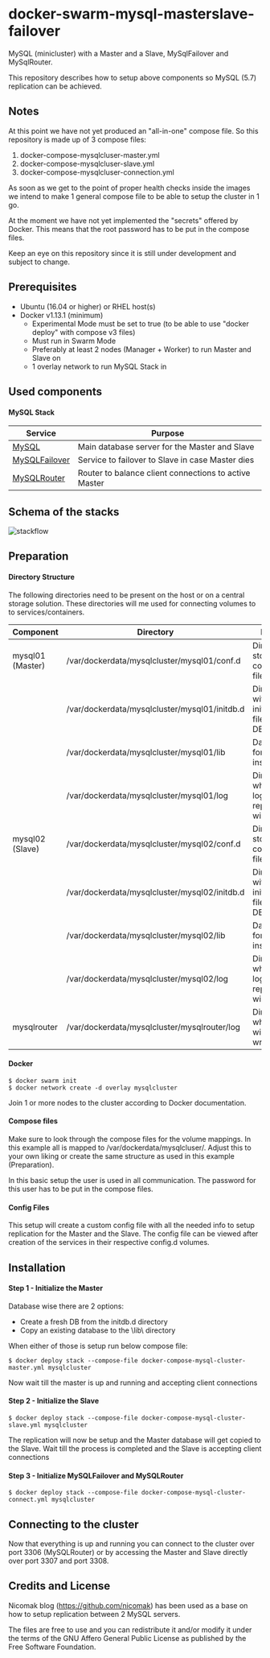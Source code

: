 # docker-swarm-mysql-masterslave-failover

MySQL (minicluster) with a Master and a Slave, MySqlFailover and MySqlRouter.

This repository describes how to setup above components so MySQL (5.7) replication can be achieved.

## Notes

At this point we have not yet produced an "all-in-one" compose file. So this repository is made up of 3 compose files:

1. docker-compose-mysqlcluser-master.yml
2. docker-compose-mysqlcluser-slave.yml
3. docker-compose-mysqlcluser-connection.yml

As soon as we get to the point of proper health checks inside the images we intend to make 1 general compose file to be able to setup the cluster in 1 go.

At the moment we have not yet implemented the "secrets" offered by Docker. This means that the root password has to be put in the compose files.

Keep an eye on this repository since it is still under development and subject to change.

## Prerequisites

- Ubuntu (16.04 or higher) or RHEL host(s)
- Docker v1.13.1 (minimum)
    - Experimental Mode must be set to true (to be able to use "docker deploy" with compose v3 files)
    - Must run in Swarm Mode
    - Preferably at least 2 nodes (Manager + Worker) to run Master and Slave on
    - 1 overlay network to run MySQL Stack in  

## Used components

#### MySQL Stack

| Service | Purpose |
| ------ | ----- |
| [MySQL](https://hub.docker.com/r/voogd/mysql_repl/) | Main database server for the Master and Slave |
| [MySQLFailover](https://hub.docker.com/r/voogd/mysqlfailover/) | Service to failover to Slave in case Master dies  |
| [MySQLRouter](https://hub.docker.com/r/voogd/mysqlrouter/) | Router to balance client connections to active Master |


## Schema of the stacks
![stackflow](https://raw.githubusercontent.com/robinong79/docker-swarm-mysql-masterslave-failover/master/MySQL_Failover_Stack.png "Monitoring Logging Stack")

## Preparation

#### Directory Structure
The following directories need to be present on the host or on a central storage solution.
These directories will me used for connecting volumes to to services/containers.

| Component | Directory | Remarks |
| ----- | ----- | ----- | 
| mysql01 (Master) | /var/dockerdata/mysqlcluster/mysql01/conf.d | Directory for storing configuration files|
|  | /var/dockerdata/mysqlcluster/mysql01/initdb.d | Directory with sql initialisation files for fresh DB|
|  | /var/dockerdata/mysqlcluster/mysql01/lib | Data storage for MySQL instance|
|  | /var/dockerdata/mysqlcluster/mysql01/log | Directory where bin-log files for replication will be stored |
| mysql02 (Slave) | /var/dockerdata/mysqlcluster/mysql02/conf.d | Directory for storing configuration files|
|  | /var/dockerdata/mysqlcluster/mysql02/initdb.d | Directory with sql initialisation files for fresh DB|
|  | /var/dockerdata/mysqlcluster/mysql02/lib | Data storage for MySQL instance|
|  | /var/dockerdata/mysqlcluster/mysql02/log | Directory where bin-log files for replication will be stored |
| mysqlrouter | /var/dockerdata/mysqlcluster/mysqlrouter/log | Directory where log will be written|

#### Docker

```
$ docker swarm init
$ docker network create -d overlay mysqlcluster
```

Join 1 or more nodes to the cluster according to Docker documentation.

#### Compose files

Make sure to look through the compose files for the volume mappings.
In this example all is mapped to /var/dockerdata/mysqlcluser/<directories>. Adjust this to your own liking or create the same structure as used in this example (Preparation).

In this basic setup the <root> user is used in all communication. The password for this user has to be put in the compose files.

#### Config Files

This setup will create a custom config file with all the needed info to setup replication for the Master and the Slave.
The config file can be viewed after creation of the services in their respective config.d volumes.

## Installation

#### Step 1 - Initialize the Master

Database wise there are 2 options:
 - Create a fresh DB from the initdb.d directory
 - Copy an existing database to the \lib\ directory

When either of those is setup run below compose file:

```
$ docker deploy stack --compose-file docker-compose-mysql-cluster-master.yml mysqlcluster
```

Now wait till the master is up and running and accepting client connections

#### Step 2 - Initialize the Slave

```
$ docker deploy stack --compose-file docker-compose-mysql-cluster-slave.yml mysqlcluster
```

The replication will now be setup and the Master database will get copied to the Slave.
Wait till the process is completed and the Slave is accepting client connections

#### Step 3 - Initialize MySQLFailover and MySQLRouter

```
$ docker deploy stack --compose-file docker-compose-mysql-cluster-connect.yml mysqlcluster
```

## Connecting to the cluster

Now that everything is up and running you can connect to the cluster over port 3306 (MySQLRouter) or by accessing the Master and Slave directly over port 3307 and port 3308.

## Credits and License

Nicomak blog (https://github.com/nicomak) has been used as a base on how to setup replication between 2 MySQL servers.

The files are free to use and you can redistribute it and/or modify it under the terms of the GNU Affero General Public License as published by the Free Software Foundation.